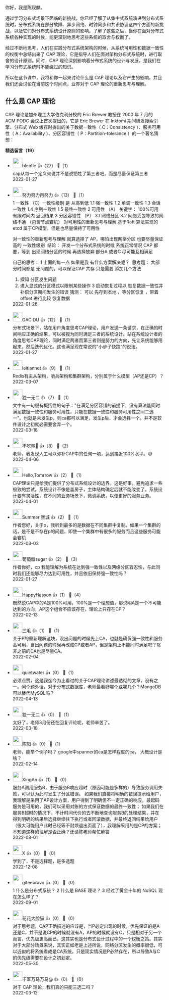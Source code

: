 你好，我是陈现麟。

通过学习分布式场景下面临的新挑战，你已经了解了从集中式系统演进到分布式系统时，分布式系统在部分故障、异步网络、时钟同步和共识协调这四个方面的新挑战，以及它们对分布式系统设计原则的影响。了解了这些之后，当你在面对分布式系统各种实现的时候，能更深刻地思考这些系统的取舍与权衡了。

经过不断地思考，人们在实践分布式系统架构的时候，从系统可用性和数据一致性的权衡中总结出来了 CAP 理论，它是指导人们在面对架构分布式系统时，进行取舍的设计原则。同时，CAP 理论深刻影响着分布式系统的设计与发展，是我们在学习分布式系统时不能绕过的知识。

所以在这节课中，我将和你一起来讨论什么是 CAP 理论以及它产生的影响，并且我们还会讨论在当前这个时间点，业界对于 CAP 理论的重新思考与理解。

## 什么是 CAP 理论

CAP 理论是加州理工大学伯克利分校的 Eric Brewer 教授在 2000 年 7 月的 ACM PODC 会议上首次提出的，它是 Eric Brewer 在 Inktomi 期间研发搜索引擎、分布式 Web 缓存时得出的关于数据一致性（ C：Consistency ）、服务可用性（ A：Availability ）、分区容错性（ P：Partition-tolerance ）的一个著名猜想：
<div><strong>精选留言（19）</strong></div><ul>
<li><img src="https://static001.geekbang.org/account/avatar/00/10/3e/e7/261711a5.jpg" width="30px"><span>blentle</span> 👍（27） 💬（1）<div>cap从每一个定义来说并不是说牺牲了第三者吧，而是尽量保证第三者</div>2022-01-27</li><br/><li><img src="https://static001.geekbang.org/account/avatar/00/12/0c/f7/d6547adb.jpg" width="30px"><span>努力努力再努力</span> 👍（13） 💬（1）<div>1 一致性 （C）一致性级别 是 从高到低
     1.1 强一致性
     1.2 单调一致性
     1.3 会话一致性
     1.4 序列一致性
     1.5 最终一致性
2 可用性 （A）
       关键字： 100%可用 有限时间内 返回结果
3 分区容错性 （P）
      3.1 网络分区
      3.2 网络丢包导致的网络不通 （包含节点宕机）
对可用性的重新思考与理解
基于Raft 算法实现的etcd 属于CP模型，但是也尽量保持了可用性

对一致性的重新思考与理解
就算选择了 AP，哪怕出现网络分区 也要尽量保证高的 一致性级别
 结论：
开发一个分布式系统的时候 系统正常情况 CAP 都要，等到 出现网络分区的时候 再选择放弃 部分A 或者C
尽可能互相满足

自己的思考：
1 上面的每一点 如果是我 有什么方案解决呢？ 
思考题：
大部分时间都是 无问题的，可以保证CAP 共存
只是需要 添加几个方法 
   1. 探知 分区发生问题
   2. 进入显式的分区模式以限制某些操作
   3 启动恢复过程以 恢复数据一致性并补偿分区期间发生的错误
猜测： 可以 先存到本地 ，等分区恢复 ，带着 offset 进行比较 恢复数据</div>2022-01-26</li><br/><li><img src="https://static001.geekbang.org/account/avatar/00/15/23/bb/a1a61f7c.jpg" width="30px"><span>GAC·DU</span> 👍（12） 💬（1）<div>分布式场景下，站在用户角度思考CAP理论，用户发送一条请求，在正确的时间响应正确的结果，可以被视为同时满足三者的系统设计。站在系统设计者的角度思考CAP理论，同时满足两者而第三者则是努力的方向，先让系统能够用起来，然后迭代优化。这也满足现在常说的“小步子快跑”的说法。</div>2022-01-27</li><br/><li><img src="https://static001.geekbang.org/account/avatar/00/12/63/cd/fd2778c0.jpg" width="30px"><span>leitiannet</span> 👍（9） 💬（1）<div>Redis有主从架构，哨兵架构和集群架构，分别属于什么模型（AP还是CP）？</div>2022-03-07</li><br/><li><img src="https://static001.geekbang.org/account/avatar/00/19/d2/a0/c8714628.jpg" width="30px"><span>独一无二</span> 👍（7） 💬（1）<div>文中有一句很有概括性的句子：&quot;在满足分区容错的前提下，没有算法能同时满足数据一致性和服务可用性，只能在数据一致性和服务可用性之间二选一&quot;。也就是未发生p，则ca都可以满足，发生p后，才会选择一个。并不是软件设计之初就必需要舍弃一个。</div>2022-03-18</li><br/><li><img src="https://static001.geekbang.org/account/avatar/00/14/59/91/fa2d8bb2.jpg" width="30px"><span>不吃辣👾</span> 👍（3） 💬（2）<div>老师，我发现人工可以弥补CAP中的任何一项，达到接近100%水平。😅</div>2022-04-06</li><br/><li><img src="https://static001.geekbang.org/account/avatar/00/14/a0/59/86073794.jpg" width="30px"><span>Hello,Tomrrow</span> 👍（2） 💬（1）<div>CAP理论只是给我们提供了分布式系统设计的边界，这是好事，避免追求一些极致的尝试。系统设计不像是盖房子，主体结构确定后就不能改变了。系统设计要有灵活性，在不同的业务场景下，微调系统，以便更好的服务业务。</div>2022-04-01</li><br/><li><img src="https://static001.geekbang.org/account/avatar/00/14/67/3a/0dd9ea02.jpg" width="30px"><span>Summer  空城</span> 👍（2） 💬（1）<div>作者您好，关于p，我听到最多的是数据在不同集群中复制。如果一个集群的话，是不是不存在p的问题，即使一个集群中有很多的服务而且这些服务可能会宕机</div>2022-03-03</li><br/><li><img src="https://static001.geekbang.org/account/avatar/00/27/af/16/51149d2b.jpg" width="30px"><span>葡萄糖sugar</span> 👍（2） 💬（3）<div>作者你好，cp 我能理解为系统在达到强一致性以及网络分区容忍性，与此同时我们还能够尽力达到可用性，并且依旧保持强一致性吗？</div>2022-01-27</li><br/><li><img src="https://static001.geekbang.org/account/avatar/00/2c/6b/6c/3e80afaf.jpg" width="30px"><span>HappyHasson</span> 👍（1） 💬（4）<div>既然说CAP中的A是100%可用，100%是一个理想值，那说明A是一个不可能达到的方向，AP这个组合不应该存在，理论上只存在CP？</div>2022-02-13</li><br/><li><img src="" width="30px"><span>三毛</span> 👍（1） 💬（1）<div>关于P的重新理解这块，没出问题的时候先上CA，也就是确保强一致性和服务高可用，当出问题的时候再改成CP或者AP，但是架构上不能同时满足吧？除非之前的CA也是尽量CA。</div>2022-02-04</li><br/><li><img src="https://static001.geekbang.org/account/avatar/00/10/19/35/be8372be.jpg" width="30px"><span>quietwater</span> 👍（0） 💬（1）<div>必须点赞，这是我迄今为止看过的关于CAP理论讲述最透彻的文章，没有之一。问个题外话，对于分布式数据库，老师最看好哪个或哪几个？MongoDB可以替代MySQL吗？</div>2022-04-13</li><br/><li><img src="https://static001.geekbang.org/account/avatar/00/19/d2/a0/c8714628.jpg" width="30px"><span>独一无二</span> 👍（0） 💬（1）<div>太好了，老师3月份还在回复评论呢，老师辛苦了。</div>2022-03-18</li><br/><li><img src="https://thirdwx.qlogo.cn/mmopen/vi_32/Q0j4TwGTfTKib3vNM6TPT1umvR3TictnLurJPKuQq4iblH5upgBB3kHL9hoN3Pgh3MaR2rjz6fWgMiaDpicd8R5wsAQ/132" width="30px"><span>陈阳</span> 👍（0） 💬（1）<div>老师，能举个例子吗？ google中spanner的ca是怎样程度的ca， 大概设计是啥？</div>2022-02-14</li><br/><li><img src="https://static001.geekbang.org/account/avatar/00/17/a9/99/0002556f.jpg" width="30px"><span>XingAn</span> 👍（1） 💬（0）<div>服务A调用服务B，由于服务B响应超时（原因可能是多样的）导致服务调用失败，可以认为此时发生了分区错误。
如果我们直接将明确的错误提示给用户，我理解是采用了AP设计方案，用户得到了明确但不一定正确的响应，最起码服务是可用的，我们可以采用对账的方式保证数据的最终一致性；
如果我们在服务B超时的情况下，不计时间代价的去不断地查询服务B的处理结果，并在得到明确的结果后选择继续往下执行或者回滚数据，并最终返回结果给用户（很大可能用户此时已经等不耐烦退出页面了），我理解采用的是CP的方案；
不知道这样的理解是否正确？还请陈老师帮忙解答</div>2022-08-01</li><br/><li><img src="http://thirdwx.qlogo.cn/mmopen/vi_32/Q0j4TwGTfTKEDxLO0wLibic5WkVl1x7TIL0fsxX1zl2GbRjutYQ89fGRrv2VKJtNmmJb32iarbcHROlmW8SOQsHag/132" width="30px"><span>X</span> 👍（0） 💬（0）<div>学到了，不是选择题，是多选题</div>2022-12-08</li><br/><li><img src="https://static001.geekbang.org/account/avatar/00/0f/56/ea/32608c44.jpg" width="30px"><span>giteebravo</span> 👍（0） 💬（0）<div>1 什么是分布式系统？
2 什么是 BASE 理论？
3 经过了黄金十年的 NoSQL 现在怎么样了？</div>2022-09-01</li><br/><li><img src="https://static001.geekbang.org/account/avatar/00/11/0c/86/8e52afb8.jpg" width="30px"><span>花花大脸猫</span> 👍（0） 💬（0）<div>对于思考题，CAP正确描述的应该是，当P必定出现的时候，优先保证的是A还是C，并不是说CP的时候就没有A，AP的时候就没有C，只是相对于另一个而言，优先级更高而已，这其实也是分布式设计过程中的一个权衡之策。其实对于大部分场景来说，其实正如老是上述所说，网络分区发生的概率很低，可以近似的将系统看成是CA系统，只是现实情况是P必然存在，所以导致A与C的优先级需要在设计之初划定。</div>2022-05-30</li><br/><li><img src="https://static001.geekbang.org/account/avatar/00/16/e4/e7/31944ee7.jpg" width="30px"><span>千军万马万马@</span> 👍（0） 💬（0）<div>对于 CAP 理论，我们真的只能三选二吗？</div>2022-03-12</li><br/>
</ul>